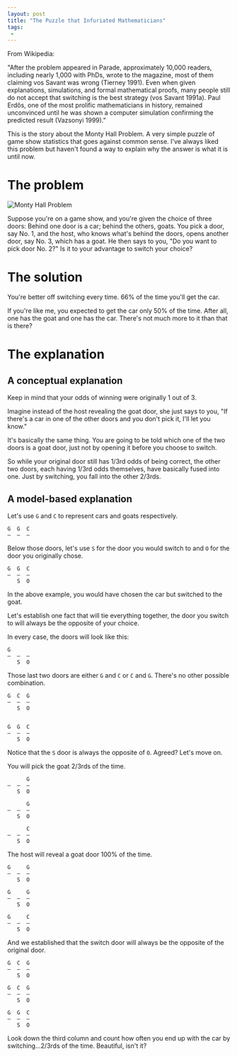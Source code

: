 ```yaml
---
layout: post
title: "The Puzzle that Infuriated Mathematicians"
tags:
 -
---
```


From Wikipedia:

"After the problem appeared in Parade, approximately 10,000 readers,
including nearly 1,000 with PhDs, wrote to the magazine, most of them
claiming vos Savant was wrong (Tierney 1991). Even when given explanations,
simulations, and formal mathematical proofs, many people still do not accept
that switching is the best strategy (vos Savant 1991a). Paul Erdős, one of
the most prolific mathematicians in history, remained unconvinced until he
was shown a computer simulation confirming the predicted result (Vazsonyi
  1999)."

This is the story about the Monty Hall Problem. A very simple puzzle of game
show statistics that goes against common sense. I've always liked this problem
but haven't found a way to explain why the answer is what it is until now.

# The problem

![Monty Hall Problem](http://cdn.everything.io/blog/monty-hall/3doors.png)

Suppose you're on a game show, and you're given the choice of three doors:
Behind one door is a car; behind the others, goats. You pick a door, say No. 1,
and the host, who knows what's behind the doors, opens another door, say No. 3,
which has a goat. He then says to you, "Do you want to pick door No. 2?" Is it
to your advantage to switch your choice?

# The solution

You're better off switching every time. 66% of the time you'll get the car.

If you're like me, you expected to get the car only 50% of the time. After all,
one has the goat and one has the car. There's not much more to it than that is
there?

# The explanation

## A conceptual explanation

Keep in mind that your odds of winning were originally 1 out of 3.

Imagine instead of the host revealing the goat door, she just says to you, "If
there's a car in one of the other doors and you don't pick it, I'll let you
know."

It's basically the same thing. You are going to be told which one of the two
doors is a goat door, just not by opening it before you choose to switch.

So while your original door still has 1/3rd odds of being correct, the other two
doors, each having 1/3rd odds themselves, have basically fused into one. Just by
switching, you fall into the other 2/3rds.

## A model-based explanation

Let's use `G` and `C` to represent cars and goats respectively.

    G  G  C
    –  –  –

Below those doors, let's use `S` for the door you would switch to and `O` for
the door you originally chose.

    G  G  C
    –  –  –
       S  O

In the above example, you would have chosen the car but switched to the goat.

Let's establish one fact that will tie everything together, the door you switch
to will always be the opposite of your choice.

In every case, the doors will look like this:

    G  
    –  –  –
       S  O

Those last two doors are either `G` and `C` or `C` and `G`. There's no other
possible combination.

    G  C  G
    –  –  –
       S  O


    G  G  C
    –  –  –
       S  O

Notice that the `S` door is always the opposite of `O`. Agreed? Let's move on.

You will pick the goat 2/3rds of the time.

          G
    –  –  –
       S  O

          G
    –  –  –
       S  O

          C
    –  –  –
       S  O

The host will reveal a goat door 100% of the time.

    G     G
    –  –  –
       S  O

    G     G
    –  –  –
       S  O

    G     C
    –  –  –
       S  O

And we established that the switch door will always be the opposite of the
original door.

    G  C  G
    –  –  –
       S  O

    G  C  G
    –  –  –
       S  O

    G  G  C
    –  –  –
       S  O

Look down the third column and count how often you end up with the car by
switching...2/3rds of the time. Beautiful, isn't it?
